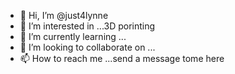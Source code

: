 - 👋 Hi, I’m @just4lynne
- 👀 I’m interested in ...3D porinting 
- 🌱 I’m currently learning ...
- 💞️ I’m looking to collaborate on ...
- 📫 How to reach me ...send a message tome here 

<!---
just4lynne/just4lynne is a ✨ special ✨ repository because its `README.md` (this file) appears on your GitHub profile.
You can click the Preview link to take a look at your changes.
--->
